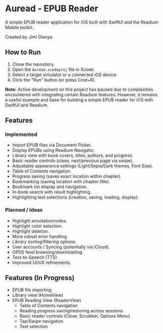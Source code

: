 # Auread - EPUB Reader

A simple EPUB reader application for iOS built with SwiftUI and the Readium Mobile toolkit.

Created by Jimi Olaoya.

## How to Run

1.  Clone the repository.
2.  Open the `Auread.xcodeproj` file in Xcode.
3.  Select a target simulator or a connected iOS device.
4.  Click the "Run" button (or press Cmd+R).

**Note:** Active development on this project has paused due to complexities encountered with integrating certain Readium features. However, it remains a useful example and base for building a simple EPUB reader for iOS with SwiftUI and Readium.

## Features

### Implemented

*   Import EPUB files via Document Picker.
*   Display EPUBs using Readium Navigator.
*   Library view with book covers, titles, authors, and progress.
*   Basic reader controls (close, next/previous page via swipe).
*   Adjustable appearance settings (Light/Sepia/Dark themes, Font Size).
*   Table of Contents navigation.
*   Progress saving (saves exact location within chapter).
*   Bookmarking (saving location with chapter title).
*   Bookmark list display and navigation.
*   In-book search with result highlighting.
*   Highlighting text selections (creation, saving, loading, display).

### Planned / Ideas

*   Highlight annotation/notes.
*   Highlight color selection.
*   Highlight deletion.
*   More robust error handling.
*   Library sorting/filtering options.
*   User accounts / Syncing (potentially via iCloud).
*   OPDS feed browsing/downloading.
*   Text-to-Speech (TTS).
*   Improved UI/UX refinements.

## Features (In Progress)

*   EPUB file importing
*   Library view (HomeView)
*   EPUB Reading View (ReaderView)
    *   Table of Contents navigation
    *   Reading progress saving/restoring across sessions
    *   Basic reader controls (Close, Scrubber, Options Menu)
    *   Tap/Swipe navigation
    *   Text selection 